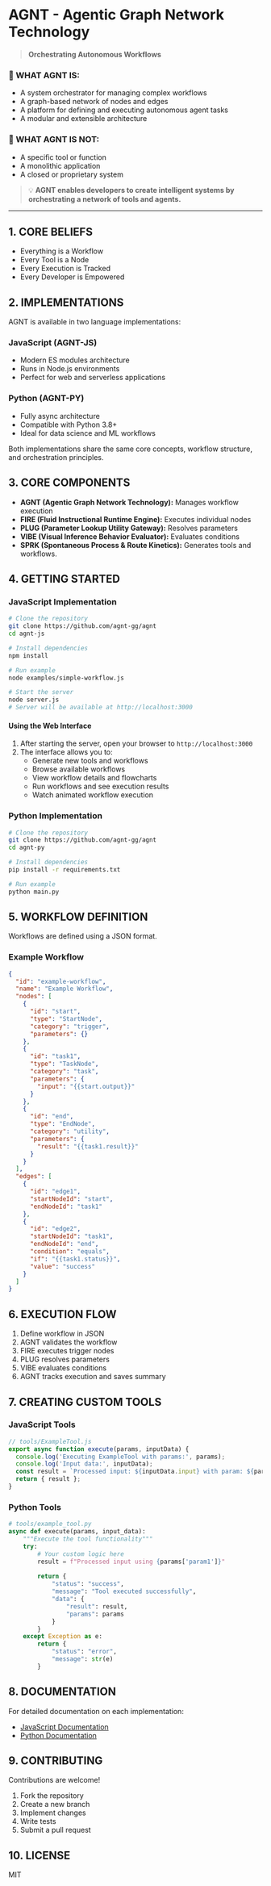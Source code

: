 # AGNT - Agentic Graph Network Technology

> **Orchestrating Autonomous Workflows**

### 🎯 WHAT AGNT IS:

- A system orchestrator for managing complex workflows
- A graph-based network of nodes and edges
- A platform for defining and executing autonomous agent tasks
- A modular and extensible architecture

### 🚫 WHAT AGNT IS NOT:

- A specific tool or function
- A monolithic application
- A closed or proprietary system

> 💡 **AGNT enables developers to create intelligent systems by orchestrating a network of tools and agents.**

---

## 1. CORE BELIEFS

- Everything is a Workflow
- Every Tool is a Node
- Every Execution is Tracked
- Every Developer is Empowered

## 2. IMPLEMENTATIONS

AGNT is available in two language implementations:

### JavaScript (AGNT-JS)
- Modern ES modules architecture
- Runs in Node.js environments
- Perfect for web and serverless applications

### Python (AGNT-PY)
- Fully async architecture
- Compatible with Python 3.8+
- Ideal for data science and ML workflows

Both implementations share the same core concepts, workflow structure, and orchestration principles.

## 3. CORE COMPONENTS

- **AGNT (Agentic Graph Network Technology):** Manages workflow execution
- **FIRE (Fluid Instructional Runtime Engine):** Executes individual nodes
- **PLUG (Parameter Lookup Utility Gateway):** Resolves parameters
- **VIBE (Visual Inference Behavior Evaluator):** Evaluates conditions
- **SPRK (Spontaneous Process & Route Kinetics):** Generates tools and workflows.

## 4. GETTING STARTED

### JavaScript Implementation

```bash
# Clone the repository
git clone https://github.com/agnt-gg/agnt
cd agnt-js

# Install dependencies
npm install

# Run example
node examples/simple-workflow.js

# Start the server
node server.js
# Server will be available at http://localhost:3000
```

#### Using the Web Interface

1. After starting the server, open your browser to `http://localhost:3000`
2. The interface allows you to:
   - Generate new tools and workflows
   - Browse available workflows
   - View workflow details and flowcharts
   - Run workflows and see execution results
   - Watch animated workflow execution

### Python Implementation

```bash
# Clone the repository
git clone https://github.com/agnt-gg/agnt
cd agnt-py

# Install dependencies
pip install -r requirements.txt

# Run example
python main.py
```

## 5. WORKFLOW DEFINITION

Workflows are defined using a JSON format.

### Example Workflow

```json
{
  "id": "example-workflow",
  "name": "Example Workflow",
  "nodes": [
    {
      "id": "start",
      "type": "StartNode",
      "category": "trigger",
      "parameters": {}
    },
    {
      "id": "task1",
      "type": "TaskNode",
      "category": "task",
      "parameters": {
        "input": "{{start.output}}"
      }
    },
    {
      "id": "end",
      "type": "EndNode",
      "category": "utility",
      "parameters": {
        "result": "{{task1.result}}"
      }
    }
  ],
  "edges": [
    {
      "id": "edge1",
      "startNodeId": "start",
      "endNodeId": "task1"
    },
    {
      "id": "edge2",
      "startNodeId": "task1",
      "endNodeId": "end",
      "condition": "equals",
      "if": "{{task1.status}}",
      "value": "success"
    }
  ]
}
```

## 6. EXECUTION FLOW

1. Define workflow in JSON
2. AGNT validates the workflow
3. FIRE executes trigger nodes
4. PLUG resolves parameters
5. VIBE evaluates conditions
6. AGNT tracks execution and saves summary

## 7. CREATING CUSTOM TOOLS

### JavaScript Tools
```javascript
// tools/ExampleTool.js
export async function execute(params, inputData) {
  console.log('Executing ExampleTool with params:', params);
  console.log('Input data:', inputData);
  const result = `Processed input: ${inputData.input} with param: ${params.param1}`;
  return { result };
}
```

### Python Tools
```python
# tools/example_tool.py
async def execute(params, input_data):
    """Execute the tool functionality"""
    try:
        # Your custom logic here
        result = f"Processed input using {params['param1']}"
        
        return {
            "status": "success",
            "message": "Tool executed successfully",
            "data": {
                "result": result,
                "params": params
            }
        }
    except Exception as e:
        return {
            "status": "error",
            "message": str(e)
        }
```

## 8. DOCUMENTATION

For detailed documentation on each implementation:

- [JavaScript Documentation](./AGNT-JS/README.md)
- [Python Documentation](./AGNT-py/README.md)

## 9. CONTRIBUTING

Contributions are welcome!

1. Fork the repository
2. Create a new branch
3. Implement changes
4. Write tests
5. Submit a pull request

## 10. LICENSE

MIT